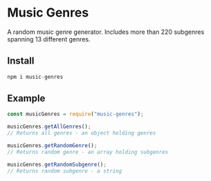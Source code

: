 # Music Genres

A random music genre generator. Includes more than 220 subgenres spanning 13 different genres.

## Install

```javascript
npm i music-genres
```

## Example

```javascript
const musicGenres = require("music-genres");

musicGenres.getAllGenres();
// Returns all genres - an object holding genres

musicGenres.getRandomGenre();
// Returns random genre - an array holding subgenres

musicGenres.getRandomSubgenre();
// Returns random subgenre - a string
```
